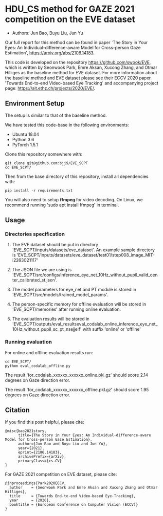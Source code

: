 # HDU_CS method for GAZE 2021 competition on the EVE dataset

* Authors: Jun Bao, Buyu Liu, Jun Yu

Our full report for this method can be found in paper 'The Story in Your Eyes: An Individual-difference-aware Model for Cross-person Gaze Estimation', https://arxiv.org/abs/2106.14183.

This code is developed on the repository https://github.com/swook/EVE, which is written by Seonwook Park, Emre Aksan, Xucong Zhang, and Otmar Hilliges as the baseline method for EVE dataset. For more information about the baseline method and EVE dataset please see their ECCV 2020 paper 'Towards End-to-end Video-based Eye Tracking' and accompanying project page: https://ait.ethz.ch/projects/2020/EVE/.


## Environment Setup
The setup is similar to that of the baseline method.

We have tested this code-base in the following environments:
* Ubuntu 18.04
* Python 3.6 
* PyTorch 1.5.1

Clone this repository somewhere with:

    git clone git@github.com:bjj9/EVE_SCPT
    cd EVE_SCPT/

Then from the base directory of this repository, install all dependencies with:

    pip install -r requirements.txt

You will also need to setup **ffmpeg** for video decoding. On Linux, we recommend running 'sudo apt install ffmpeg' in terminal.


## Usage

### Directories specification

1. The EVE dataset should be put in directory 'EVE_SCPT/inputs/datasets/eve_dataset'. An example sample directory is 'EVE_SCPT/inputs/datasets/eve_dataset/test01/step008_image_MIT-i2263021117'

2. The JSON file we are using is 'EVE_SCPT/src/configs/inference_eye_net_10Hz_without_pupil_valid_center_calibrated_st.json'.

3. The model parameters for eye_net and PT module is stored in 'EVE_SCPT/src/models/trained_model_params'.

4. The person-specific memory for offline evaluation will be stored in 'EVE_SCPT/memories' after running online evaluation.

5. The evaluation results will be stored in 'EVE_SCPT/outputs/eval_resultseval_codalab_online_inference_eye_net_10Hz_without_pupil_sc_pt_nsejjeif' with suffix 'online' or 'offline'


### Running evaluation
For online and offline evaluation results run:

    cd EVE_SCPT/
    python eval_codalab_offline.py

The result 'for_codalab_xxxxxx_xxxxxx_online.pkl.gz' should score 2.14 degrees on Gaze direction error.

The result 'for_codalab_xxxxxx_xxxxxx_offline.pkl.gz' should score 1.95 degrees on Gaze direction error.


## Citation
If you find this post helpful, please cite:

    @misc{bao2021story,
          title={The Story in Your Eyes: An Individual-difference-aware Model for Cross-person Gaze Estimation}, 
          author={Jun Bao and Buyu Liu and Jun Yu},
          year={2021},
          eprint={2106.14183},
          archivePrefix={arXiv},
          primaryClass={cs.CV}
    }

For GAZE 2021 competition on EVE dataset, please cite:

    @inproceedings{Park2020ECCV,
      author    = {Seonwook Park and Emre Aksan and Xucong Zhang and Otmar Hilliges},
      title     = {Towards End-to-end Video-based Eye-Tracking},
      year      = {2020},
      booktitle = {European Conference on Computer Vision (ECCV)}
    }

